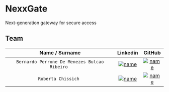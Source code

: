 # NexxGate
 Next-generation gateway for secure access

## Team

| **Name / Surname** | **Linkedin** | **GitHub** |
| :---: | :---: | :---: |
| `Bernardo Perrone De Menezes Bulcao Ribeiro ` | [![name]()](https://www.linkedin.com/in/b-rbmp/) | [![name](https://github.com/nardoz-dev/projectName/blob/main/docs/sharedpictures/GitHubLogo.png)](https://github.com/b-rbmp) |
| `Roberta Chissich ` | [![name]()](https://www.linkedin.com/in/roberta-chissich/) | [![name](https://github.com/nardoz-dev/projectName/blob/main/docs/sharedpictures/GitHubLogo.png)](https://github.com/RobCTs) |
